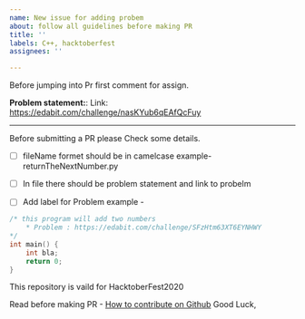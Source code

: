 ```yaml
---
name: New issue for adding probem
about: follow all guidelines before making PR
title: ''
labels: C++, hacktoberfest
assignees: ''

---
```


Before jumping into Pr first comment for assign.

**Problem statement:**:
Link: https://edabit.com/challenge/nasKYub6qEAfQcFuy

---
Before submitting a PR please Check some details.

- [ ] fileName formet should be in camelcase
    example- returnTheNextNumber.py

- [ ]  In file there should be problem statement and link to probelm
- [ ]  Add label for Problem
    example - 
```cpp
/* this program will add two numbers
    * Problem : https://edabit.com/challenge/SFzHtm63XT6EYNHWY
*/
int main() {
    int bla;
    return 0;
}
```

This repository is vaild for HacktoberFest2020

Read before making PR - [How to contribute on Github](https://www.dataschool.io/how-to-contribute-on-github/)
Good Luck,
